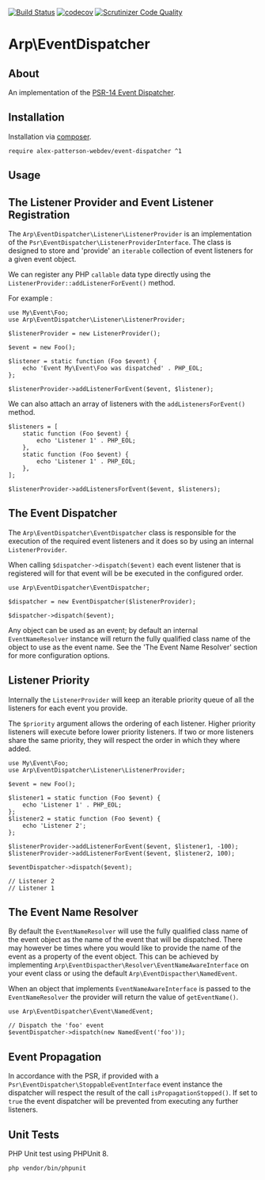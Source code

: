 [![Build Status](https://travis-ci.com/alex-patterson-webdev/event-dispatcher.svg?branch=master)](https://travis-ci.com/alex-patterson-webdev/event-dispatcher)
[![codecov](https://codecov.io/gh/alex-patterson-webdev/event-dispatcher/branch/master/graph/badge.svg)](https://codecov.io/gh/alex-patterson-webdev/event-dispatcher)
[![Scrutinizer Code Quality](https://scrutinizer-ci.com/g/alex-patterson-webdev/event-dispatcher/badges/quality-score.png?b=master)](https://scrutinizer-ci.com/g/alex-patterson-webdev/event-dispatcher/?branch=master)

# Arp\EventDispatcher

## About

An implementation of the [PSR-14 Event Dispatcher](https://www.php-fig.org/psr/psr-14/).

## Installation

Installation via [composer](https://getcomposer.org).

    require alex-patterson-webdev/event-dispatcher ^1
        
## Usage

## The Listener Provider and Event Listener Registration
 
The `Arp\EventDispatcher\Listener\ListenerProvider` is an implementation of the `Psr\EventDispatcher\ListenerProviderInterface`. 
The class is designed to store and 'provide' an `iterable` collection of event listeners for a given event object.
 
We can register any PHP `callable` data type directly using the `ListenerProvider::addListenerForEvent()` method. 

For example :
    
    use My\Event\Foo;
    use Arp\EventDispatcher\Listener\ListenerProvider;

    $listenerProvider = new ListenerProvider();

    $event = new Foo();
    
    $listener = static function (Foo $event) {
        echo 'Event My\Event\Foo was dispatched' . PHP_EOL;
    };
    
    $listenerProvider->addListenerForEvent($event, $listener);

We can also attach an array of listeners with the `addListenersForEvent()` method.
    
    $listeners = [
        static function (Foo $event) {
            echo 'Listener 1' . PHP_EOL;
        },
        static function (Foo $event) {
            echo 'Listener 1' . PHP_EOL;
        },
    ];
    
    $listenerProvider->addListenersForEvent($event, $listeners);

## The Event Dispatcher

The `Arp\EventDispatcher\EventDispatcher` class is responsible for the execution of the required event listeners and it does so by using an internal `ListenerProvider`. 

When calling `$dispatcher->dispatch($event)` each event listener that is registered will for that event will be be executed in the configured order.

    use Arp\EventDispatcher\EventDispatcher;

    $dispatcher = new EventDispatcher($listenerProvider);
    
    $dispatcher->dispatch($event);

Any object can be used as an event; by default an internal `EventNameResolver` instance will return the fully qualified class name of the object to use as the event name. See 
the 'The Event Name Resolver' section for more configuration options.

## Listener Priority
    
Internally the `ListenerProvider` will keep an iterable priority queue of all the listeners for each event you provide.

The `$priority` argument allows the ordering of each listener. Higher priority listeners will execute before lower priority listeners. 
If two or more listeners share the same priority, they will respect the order in which they where added.
    
    use My\Event\Foo;
    use Arp\EventDispatcher\Listener\ListenerProvider;

    $event = new Foo();
    
    $listener1 = static function (Foo $event) {
        echo 'Listener 1' . PHP_EOL;
    };
    $listener2 = static function (Foo $event) {
        echo 'Listener 2';
    };
    
    $listenerProvider->addListenerForEvent($event, $listener1, -100);
    $listenerProvider->addListenerForEvent($event, $listener2, 100);
    
    $eventDispatcher->dispatch($event);
    
    // Listener 2
    // Listener 1

## The Event Name Resolver
 
By default the `EventNameResolver` will use the fully qualified class name of the event object as the name of the event that will be dispatched. There may 
however be times where you would like to provide the name of the event as a property of the event object. This can be achieved
by implementing `Arp\EventDispacther\Resolver\EventNameAwareInterface` on your event class or using the default `Arp\EventDispacther\NamedEvent`.

When an object that implements `EventNameAwareInterface` is passed to the `EventNameResolver` the provider will return the value of `getEventName()`.

    use Arp\EventDispatcher\Event\NamedEvent;

    // Dispatch the 'foo' event
    $eventDispatcher->dispatch(new NamedEvent('foo'));
    
## Event Propagation

In accordance with the PSR, if provided with a `Psr\EventDispatcher\StoppableEventInterface` event instance the dispatcher will respect the 
 result of the call `isPropagationStopped()`. If set to `true` the event dispatcher will be prevented from executing any further listeners.

## Unit Tests

PHP Unit test using PHPUnit 8.

    php vendor/bin/phpunit
